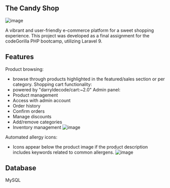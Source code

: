 
## The Candy Shop

![image](https://github.com/Eranare/webshop/assets/117918276/5a145923-c916-4e8b-8943-84f93c18c97d)

A vibrant and user-friendly e-commerce platform for a sweet shopping experience. This project was developed as a final assignment for the codeGorilla PHP bootcamp, utilizing Laravel 9.

## Features

Product browsing:
- browse through products highlighted in the featured/sales section or per category.
Shopping cart functionality:
- powered by "darryldecode/cart:~2.0"
Admin panel:
- Product management
- Access with admin account
- Order history
- Confirm orders
- Manage discounts
- Add/remove categories
- Inventory management
![image](https://github.com/Eranare/webshop/assets/117918276/9e360b44-c0bd-4327-bfa4-3b069c8b09a0)
  
Automated allergy icons:
- Icons appear below the product image if the product description includes keywords related to common allergens.
![image](https://github.com/Eranare/webshop/assets/117918276/b3090012-3177-4f97-8429-f03969bc9f7c)



## Database
MySQL


